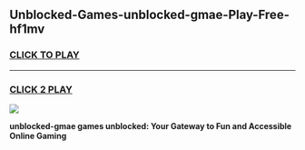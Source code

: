 
## Unblocked-Games-unblocked-gmae-Play-Free-hf1mv
<h3>
<a href="https://premium76.site?title=unblocked-gmae&ref=20M">CLICK TO PLAY</a></h3>
<hr>

<h3>
<a href="https://premium76.site?title=unblocked-gmae&ref=20M">CLICK 2 PLAY</a>
  
</h3>

<a href="https://premium76.site?title=unblocked-gmae&ref=19M"><img src="https://clearcache.store/games.png"></a>


**unblocked-gmae games unblocked: Your Gateway to Fun and Accessible Online Gaming**
